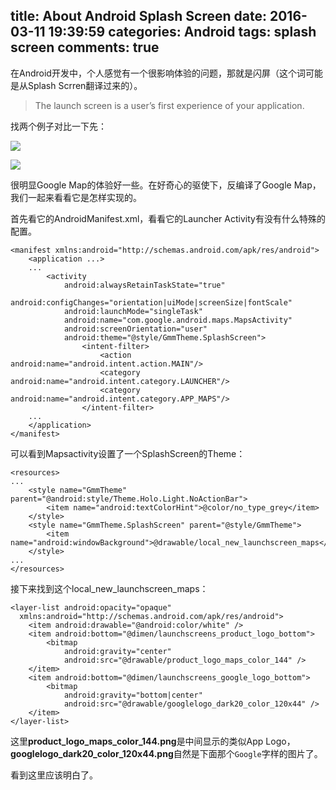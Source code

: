 title: About Android Splash Screen
date: 2016-03-11 19:39:59
categories: Android
tags: splash screen
comments: true
---

在Android开发中，个人感觉有一个很影响体验的问题，那就是闪屏（这个词可能是从Splash Scrren翻译过来的）。

> The launch screen is a user’s first experience of your application.

找两个例子对比一下先：

![](http://7xrcq5.com1.z0.glb.clouddn.com/splash_screen_myapp.gif)

![](http://7xrcq5.com1.z0.glb.clouddn.com/splash_screen_google_maps.gif)

很明显Google Map的体验好一些。在好奇心的驱使下，反编译了Google Map，我们一起来看看它是怎样实现的。

首先看它的AndroidManifest.xml，看看它的Launcher Activity有没有什么特殊的配置。

```
<manifest xmlns:android="http://schemas.android.com/apk/res/android">
	<application ...>
	...
        <activity 
        	android:alwaysRetainTaskState="true" 
	        android:configChanges="orientation|uiMode|screenSize|fontScale" 
	        android:launchMode="singleTask" 
	        android:name="com.google.android.maps.MapsActivity" 
	        android:screenOrientation="user" 
	        android:theme="@style/GmmTheme.SplashScreen">
	            <intent-filter>
	                <action android:name="android.intent.action.MAIN"/>
	                <category android:name="android.intent.category.LAUNCHER"/>
	                <category android:name="android.intent.category.APP_MAPS"/>
	            </intent-filter>
	...
    </application>
</manifest>
```

可以看到Mapsactivity设置了一个SplashScreen的Theme：

```
<resources>
...
	<style name="GmmTheme" parent="@android:style/Theme.Holo.Light.NoActionBar">
		<item name="android:textColorHint">@color/no_type_grey</item>
	</style>
	<style name="GmmTheme.SplashScreen" parent="@style/GmmTheme">
        <item name="android:windowBackground">@drawable/local_new_launchscreen_maps</item>
    </style>
...
</resources>
```

接下来找到这个local_new_launchscreen_maps：

```
<layer-list android:opacity="opaque"
  xmlns:android="http://schemas.android.com/apk/res/android">
    <item android:drawable="@android:color/white" />
    <item android:bottom="@dimen/launchscreens_product_logo_bottom">
        <bitmap 
	        android:gravity="center" 
	        android:src="@drawable/product_logo_maps_color_144" />
    </item>
    <item android:bottom="@dimen/launchscreens_google_logo_bottom">
        <bitmap 
	        android:gravity="bottom|center" 
	        android:src="@drawable/googlelogo_dark20_color_120x44" />
    </item>
</layer-list>

```

这里**product_logo_maps_color_144.png**是中间显示的类似App Logo，**googlelogo_dark20_color_120x44.png**自然是下面那个`Google`字样的图片了。

看到这里应该明白了。